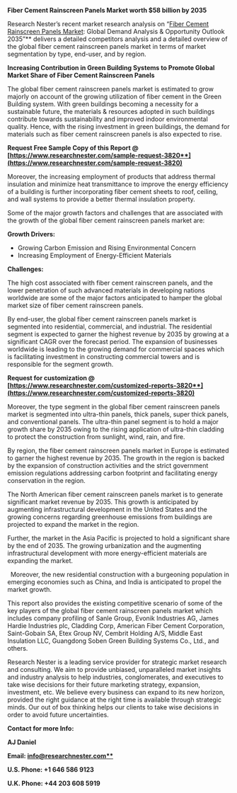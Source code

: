 ﻿<a name="_hlk135835180"></a>**Fiber Cement Rainscreen Panels Market worth $58 billion by 2035**

Research Nester’s recent market research analysis on “[Fiber Cement Rainscreen Panels Market](https://www.researchnester.com/reports/fiber-cement-rainscreen-panels-market/3820): Global Demand Analysis & Opportunity Outlook 2035”** delivers a detailed competitors analysis and a detailed overview of the global fiber cement rainscreen panels market in terms of market segmentation by type, end-user, and by region. 

**Increasing Contribution in Green Building Systems to Promote Global Market Share of Fiber Cement Rainscreen Panels**

The global fiber cement rainscreen panels market is estimated to grow majorly on account of the growing utilization of fiber cement in the Green Building system. With green buildings becoming a necessity for a sustainable future, the materials & resources adopted in such buildings contribute towards sustainability and improved indoor environmental quality. Hence, with the rising investment in green buildings, the demand for materials such as fiber cement rainscreen panels is also expected to rise. 

**Request Free Sample Copy of this Report @ [https://www.researchnester.com/sample-request-3820**](https://www.researchnester.com/sample-request-3820)**

Moreover, the increasing employment of products that address thermal insulation and minimize heat transmittance to improve the energy efficiency of a building is further incorporating fiber cement sheets to roof, ceiling, and wall systems to provide a better thermal insulation property.

Some of the major growth factors and challenges that are associated with the growth of the global fiber cement rainscreen panels market are:

**Growth Drivers:**

- Growing Carbon Emission and Rising Environmental Concern
- Increasing Employment of Energy-Efficient Materials

**Challenges:**

The high cost associated with fiber cement rainscreen panels, and the lower penetration of such advanced materials in developing nations worldwide are some of the major factors anticipated to hamper the global market size of fiber cement rainscreen panels.

By end-user, the global fiber cement rainscreen panels market is segmented into residential, commercial, and industrial. The residential segment is expected to garner the highest revenue by 2035 by growing at a significant CAGR over the forecast period. The expansion of businesses worldwide is leading to the growing demand for commercial spaces which is facilitating investment in constructing commercial towers and is responsible for the segment growth.

**Request for customization @ [https://www.researchnester.com/customized-reports-3820**](https://www.researchnester.com/customized-reports-3820)**

Moreover, the type segment in the global fiber cement rainscreen panels market is segmented into ultra-thin panels, thick panels, super thick panels, and conventional panels. The ultra-thin panel segment is to hold a major growth share by 2035 owing to the rising application of ultra-thin cladding to protect the construction from sunlight, wind, rain, and fire.

By region, the fiber cement rainscreen panels market in Europe is estimated to garner the highest revenue by 2035. The growth in the region is backed by the expansion of construction activities and the strict government emission regulations addressing carbon footprint and facilitating energy conservation in the region.

The North American fiber cement rainscreen panels market is to generate significant market revenue by 2035. This growth is anticipated by augmenting infrastructural development in the United States and the growing concerns regarding greenhouse emissions from buildings are projected to expand the market in the region.

Further, the market in the Asia Pacific is projected to hold a significant share by the end of 2035. The growing urbanization and the augmenting infrastructural development with more energy-efficient materials are expanding the market.

` `Moreover, the new residential construction with a burgeoning population in emerging economies such as China, and India is anticipated to propel the market growth.

This report also provides the existing competitive scenario of some of the key players of the global fiber cement rainscreen panels market which includes company profiling of Sanle Group, Evonik Industries AG, James Hardie Industries plc, Cladding Corp, American Fiber Cement Corporation, Saint-Gobain SA, Etex Group NV, Cembrit Holding A/S, Middle East Insulation LLC, Guangdong Soben Green Building Systems Co., Ltd., and others.      

Research Nester is a leading service provider for strategic market research and consulting. We aim to provide unbiased, unparalleled market insights and industry analysis to help industries, conglomerates, and executives to take wise decisions for their future marketing strategy, expansion, investment, etc. We believe every business can expand to its new horizon, provided the right guidance at the right time is available through strategic minds. Our out of box thinking helps our clients to take wise decisions in order to avoid future uncertainties.

**Contact for more Info:**

**AJ Daniel**

**Email: [info@researchnester.com**](mailto:info@researchnester.com)**

**U.S. Phone: +1 646 586 9123** 

**U.K. Phone: +44 203 608 5919**


